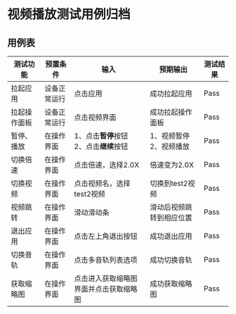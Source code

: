 # 视频播放测试用例归档

## 用例表

| 测试功能 |预置条件|输入|预期输出|测试结果|
|---|--------------------------------|------------------------------|------------------------|--------------------------------|
| 拉起应用 |设备正常运行|	点击应用	|成功拉起应用|Pass|
| 拉起操作面板 |设备正常运行|点击视频界面|成功拉起操作面板|Pass|
| 暂停、播放 |在操作界面 | 1、点击**暂停**按钮<br>2、点击**继续**按钮 |1、视频暂停<br>2、视频播放|Pass|
| 切换倍速 |在操作界面 | 点击倍速，选择2.0X | 倍速变为2.0X |Pass|
| 切换视频 | 在操作界面 | 点击视频名，选择test2视频 | 切换到test2视频 |Pass|
| 视频跳转 | 在操作界面 | 滑动滑动条 | 滑动后视频跳转到相应位置 |Pass|
| 退出应用 | 在操作界面 | 点击左上角退出按钮 | 成功退出应用|Pass|
| 切换音轨 | 在操作界面 | 点击多音轨列表选项 | 成功切换音轨|Pass|
| 获取缩略图  | 在操作界面 | 点击进入获取缩略图界面并点击获取缩略图 | 成功获取缩略图|Pass|